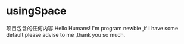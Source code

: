# usingSpace
项目包含的任何内容
Hello Humans!
I'm program newbie ,if i have some default please advise to me ,thank you so much.
